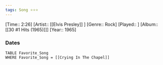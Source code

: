 ```yaml
---
tags: Song ⭐⭐⭐ 
---
```

[Time:: 2:26]
[Artist:: [[Elvis Presley]] ]
[Genre:: Rock]
[Played:: ]
[Album:: [[30 #1 Hits (1965)]]]
[Year:: 1965]
### Dates
````dataview
TABLE Favorite_Song
WHERE Favorite_Song = [[Crying In The Chapel]]
````